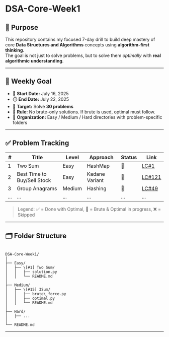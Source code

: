 # DSA-Core-Week1

## 📌 Purpose
This repository contains my focused 7-day drill to build deep mastery of core **Data Structures and Algorithms** concepts using **algorithm-first thinking**.  
The goal is not just to solve problems, but to solve them *optimally* with **real algorithmic understanding**.

---

## 🎯 Weekly Goal
- 📅 **Start Date:** July 16, 2025
- ⏱️ **End Date:** July 22, 2025
- 🧮 **Target:** Solve **30 problems**
- 🧠 **Rule:** No brute-only solutions. If brute is used, optimal must follow.
- 📁 **Organization:** Easy / Medium / Hard directories with problem-specific folders

---

## ✅ Problem Tracking

| # | Title                            | Level   | Approach      | Status | Link |
|---|----------------------------------|---------|----------------|--------|------|
| 1 | Two Sum                          | Easy    | HashMap        | 🔄     | [LC#1](https://leetcode.com/problems/two-sum) |
| 2 | Best Time to Buy/Sell Stock     | Easy    | Kadane Variant | 🔄     | [LC#121](https://leetcode.com/problems/best-time-to-buy-and-sell-stock) |
| 3 | Group Anagrams                  | Medium  | Hashing        | 🔄     | [LC#49](https://leetcode.com/problems/group-anagrams) |
| ... | ...                            | ...     | ...            | ...    | ...  |

> Legend: ✅ = Done with Optimal, 🔄 = Brute & Optimal in progress, ❌ = Skipped

---

## 🗂️ Folder Structure

```

DSA-Core-Week1/
│
├── Easy/
│   ├── \[#1] Two Sum/
│   │   ├── solution.py
│   │   └── README.md
│
├── Medium/
│   ├── \[#15] 3Sum/
│   │   ├── brute\_force.py
│   │   ├── optimal.py
│   │   └── README.md
│
├── Hard/
│   ├── ...
│
└── README.md

````

---

